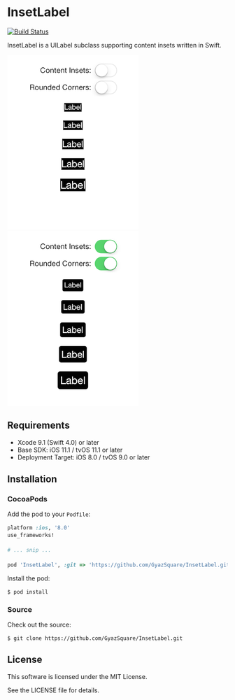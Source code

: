 # InsetLabel

[![Build Status](https://travis-ci.org/GyazSquare/InsetLabel.svg?branch=master)](https://travis-ci.org/GyazSquare/InsetLabel)

InsetLabel is a UILabel subclass supporting content insets written in Swift.

![Contents Insets Off](https://github.com/GyazSquare/InsetLabel/raw/master/images/content-insets-off.png "Contents Insets Off")
![Contents Insets On](https://github.com/GyazSquare/InsetLabel/raw/master/images/content-insets-on.png "Contents Insets On")

## Requirements

* Xcode 9.1 (Swift 4.0) or later
* Base SDK: iOS 11.1 / tvOS 11.1 or later
* Deployment Target: iOS 8.0 / tvOS 9.0 or later

## Installation

### CocoaPods

Add the pod to your `Podfile`:

```ruby
platform :ios, '8.0'
use_frameworks!

# ... snip ...

pod 'InsetLabel', :git => 'https://github.com/GyazSquare/InsetLabel.git'
```

Install the pod:

```shell
$ pod install
```

### Source

Check out the source:

```shell
$ git clone https://github.com/GyazSquare/InsetLabel.git
```

## License

This software is licensed under the MIT License.

See the LICENSE file for details.
